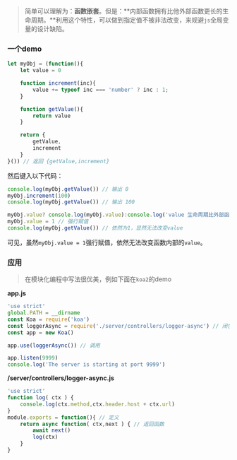 > 简单可以理解为：**函数嵌套**。但是：**内部函数拥有比他外部函数更长的生命周期。**利用这个特性，可以做到指定值不被非法改变，来规避`js`全局变量的设计缺陷。

### 一个demo
```javascript
let myObj = (function(){
    let value = 0

    function increment(inc){
        value += typeof inc === 'number' ? inc : 1;
    }

    function getValue(){
        return value
    }

    return {
        getValue,
        increment
    }
}()) // 返回 {getValue,increment}
```

然后键入以下代码：
```javascript
console.log(myObj.getValue()) // 输出 0
myObj.increment(100) 
console.log(myObj.getValue()) // 输出 100

myObj.value? console.log(myObj.value):console.log('value 生命周期比外部函数短') // 无法访问内部变量 value
myObj.value = 1 // 强行赋值
console.log(myObj.getValue()) // 依然为1，显然无法改变value
```

可见，虽然`myObj.value = 1`强行赋值，依然无法改变函数内部的`value`。

### 应用
> 在模块化编程中写法很优美，例如下面在`koa2`的demo

**app.js**

```javascript
'use strict'
global.PATH = __dirname
const Koa = require('koa')
const loggerAsync = require('./server/controllers/logger-async') // 闭包
const app = new Koa()

app.use(loggerAsync()) // 调用

app.listen(9999)
console.log('The server is starting at port 9999')
```

**/server/controllers/logger-async.js**

```javascript
'use strict'
function log( ctx ) {
    console.log(ctx.method,ctx.header.host + ctx.url)
}
module.exports = function(){ // 定义
    return async function( ctx,next ) { // 返回函数
        await next()
        log(ctx)
    }
}
```
